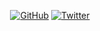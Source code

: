 <p align="center">
	<a href="https://github.com/faroit"><img src="https://img.shields.io/github/followers/faroit.svg?label=GitHub&style=social" alt="GitHub"></a>
	<a href="https://twitter.com/faroit"><img src="https://img.shields.io/twitter/follow/faroit?label=Twitter&style=social" alt="Twitter"></a>
</p>
<!-- 
- 🔭 I’m currently working on ...
- 🌱 I’m currently learning ...
- 👯 I’m looking to collaborate on ...
- 🤔 I’m looking for help with ...
- 💬 Ask me about ...
- 📫 How to reach me: ...
- 😄 Pronouns: ...
- ⚡ Fun fact: ...
-->
